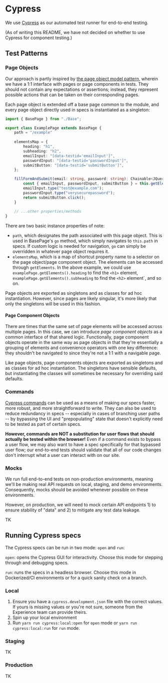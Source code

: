 # Cypress

We use [Cypress](https://www.cypress.io/) as our automated test runner for end-to-end testing.  

(As of writing this README, we have not decided on whether to use Cypress for component testing.)

## Test Patterns

### Page Objects

Our approach is partly inspired by [the page object model pattern](https://www.selenium.dev/documentation/test_practices/encouraged/page_object_models/), wherein we have a 1:1 interface with pages or page components in tests.  They should not contain any expectations or assertions; instead, they represent possible actions that can be taken on their corresponding pages.  

Each page object is extended off a base page common to the module, and every page object directly used in specs is instantiated as a singleton:

```ts
import { BasePage } from "./Base";

export class ExamplePage extends BasePage {
    path = "/example"
    
    elementsMap = {
        heading: "h1",
        subheading: "h2",
        emailInput: "[data-testid='emailInput']",
        passwordInput: "[data-testid='passwordInput']",
        submitButton: "[data-testid='submitButton']",
    };

    fillFormAndSubmit(email: string, password: string): Chainable<JQuery<HTMLElement>> {
        const { emailInput, passwordInput, submitButton } = this.getElements();
        emailInput.type("test@example.com");
        passwordInput.type("verysecurepassword");
        return submitButton.click();
    }
    
    // ...other properties/methods
}
```

There are two basic instance properties of note:
- `path`, which designates the path associated with this page object.  This is used in BasePage's `go` method, which simply navigates to `this.path` in specs.  If custom logic is needed for navigation, `go` can simply be overridden in whatever page object requires it.
- `elementsMap`, which is a map of shortcut property name to a selector on the page object/page component object.  The elements can be accessed through `getElements`.  In the above example, we could use `examplePage.getElements().heading` to find the `<h1>` element, `examplePage.getElements().subheading` to find the `<h2>` element`, and so on.

Page objects are exported as singletons and as classes for ad hoc instantiation.  However, since pages are likely singular, it's more likely that only the singletons will be used in this fashion. 

#### Page Component Objects

There are times that the same set of page elements will be accessed across multiple pages.  In this case, we can introduce _page component objects_ as a common interface of that shared logic.  Functionally, page component objects operate in the same way as page objects in that they're essentially a grouping of elements and convenience operators with one key difference: they shouldn't be navigated to since they're not a 1:1 with a navigable page.

Like page objects, page components objects are exported as singletons and as classes for ad hoc instantiation.  The singletons have sensible defaults, but instantiating the classes will sometimes be necessary for overriding said defaults. 

### Commands

[Cypress commands](https://docs.cypress.io/api/cypress-api/custom-commands) can be used as a means of making our specs faster, more robust, and more straightforward to write.  They can also be used to reduce redundancy in specs -- especially in cases of branching user paths -- by bypassing the UI and "prepopulating" state that doesn't explicitly need to be tested as part of certain specs.

**However, commands are NOT a substitution for user flows that should actually be tested within the browser!**  Even if a command exists to bypass a user flow, we may also want to have a spec specifically for that bypassed user flow; our end-to-end tests should validate that all of our code changes don't interrupt what a user can interact with on our site. 

### Mocks

We run full end-to-end tests on non-production environments, meaning we'll be making real API requests on local, staging, and demo environments.  Consequently, mocks should be avoided whenever possible on these environments.

However, on production, we will need to mock certain API endpoints 1) to ensure stability of "data" and 2) to mitigate any test data leakage. 

TK

## Running Cypress specs

The Cypress specs can be run in two mode: `open` and `run`:

`open`: opens the Cypress GUI for interactivity.  Choose this mode for stepping through and debugging specs. 

`run`: runs the specs in a headless browser.  Choose this mode in Dockerized/CI environments or for a quick sanity check on a branch. 

### Local

1. Ensure you have a `cypress.development.json` file with the correct values.  If yours is missing values or you're not sure, someone from the Experience team can provide theirs.
2. Spin up your local environment
3. Run `yarn run cypress:local:open` for `open` mode or `yarn run cypress:local:run` for `run` mode.

### Staging

TK
   
### Production

TK